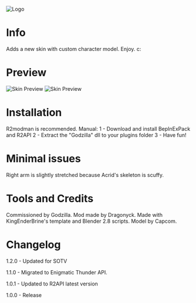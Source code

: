 ![Logo](https://cdn.discordapp.com/attachments/749076478146117733/778804036202659840/logo.png)

# Info
Adds a new skin with custom character model.
Enjoy.  c:

# Preview
![Skin Preview](https://cdn.discordapp.com/attachments/749076478146117733/778802013285777418/unknown.png)
![Skin Preview](https://cdn.discordapp.com/attachments/749076478146117733/778801850886782986/unknown.png)

# Installation
R2modman is recommended. 
Manual:
1 - Download and install BepInExPack and R2API 
2 - Extract the "Godzilla" dll to your plugins folder
3 - Have fun!

# Minimal issues
Right arm is slightly stretched because Acrid's skeleton is scuffy.

# Tools and Credits
Commissioned by Godzilla.
Mod made by Dragonyck.
Made with KingEnderBrine's template and Blender 2.8 scripts.
Model by Capcom.

# Changelog
1.2.0 - Updated for SOTV

1.1.0 - Migrated to Enigmatic Thunder API.

1.0.1 - Updated to R2API latest version

1.0.0 - Release
